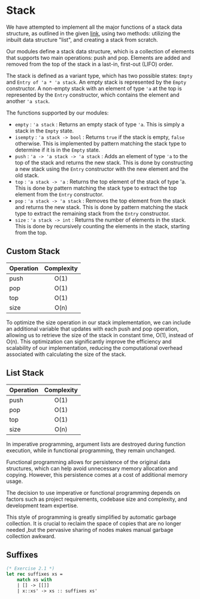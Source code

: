 # Stack
We have attempted to implement all the major functions of a stack data structure, as outlined in the given [link](https://www.geeksforgeeks.org/stack-in-cpp-stl/), using two methods: utilizing the inbuilt data structure "list", and creating a stack from scratch.

Our modules define a stack data structure, which is a collection of elements that supports two main operations: push and pop. Elements are added and removed from the top of the stack in a last-in, first-out (LIFO) order.

The stack is defined as a variant type, which has two possible states: `Empty` and `Entry of 'a * 'a stack`. An empty stack is represented by the `Empty` constructor. A non-empty stack with an element of type `'a` at the top is represented by the `Entry` constructor, which contains the element and another `'a stack`.

The functions supported by our modules:

* `empty` : `'a stack` : Returns an empty stack of type `'a`. This is simply a stack in the `Empty` state.
* `isempty` : `'a stack -> bool` : Returns `true` if the stack is empty, `false` otherwise. This is implemented by pattern matching the stack type to determine if it is in the `Empty` state.
* `push` : `'a -> 'a stack -> 'a stack` : Adds an element of type `'a` to the top of the stack and returns the new stack. This is done by constructing a new stack using the `Entry` constructor with the new element and the old stack.
* `top` : `'a stack -> 'a` : Returns the top element of the stack of type 'a. This is done by pattern matching the stack type to extract the top element from the `Entry` constructor.
* `pop` : `'a stack -> 'a stack` : Removes the top element from the stack and returns the new stack. This is done by pattern matching the stack type to extract the remaining stack from the `Entry` constructor.
* `size` : `'a stack -> int` : Returns the number of elements in the stack. This is done by recursively counting the elements in the stack, starting from the top.

## Custom Stack
| Operation        | Complexity           |
| ------------- |:-------------:|
| push     | O(1) |
| pop      | O(1)    |
| top | O(1)      |
| size | O(n)     |

To optimize the size operation in our stack implementation, we can include an additional variable that updates with each push and pop operation, allowing us to retrieve the size of the stack in constant time, O(1), instead of O(n). This optimization can significantly improve the efficiency and scalability of our implementation, reducing the computational overhead associated with calculating the size of the stack.

## List Stack
| Operation        | Complexity           |
| ------------- |:-------------:|
| push     | O(1) |
| pop      | O(1)    |
| top | O(1)      |
| size | O(n)     |

In imperative programming, argument lists are destroyed during function execution, while in functional programming, they remain unchanged.

Functional programming allows for persistence of the original data structures, which can help avoid unnecessary memory allocation and copying. However, this persistence comes at a cost of additional memory usage.

The decision to use imperative or functional programming depends on factors such as project requirements, codebase size and complexity, and development team expertise.


This style of programming is greatly simplified by automatic garbage collection. It is crucial to reclaim the space of copies that are no longer needed ,but the pervasive sharing of nodes makes manual garbage collection awkward.

## Suffixes
```Ocaml
(* Exercise 2.1 *)
let rec suffixes xs =
    match xs with
    | [] -> [[]]
    | x::xs' -> xs :: suffixes xs'  
```
